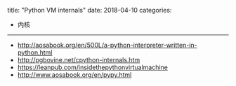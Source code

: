 title: "Python VM internals"
date: 2018-04-10
categories:
- 内核
---

- http://aosabook.org/en/500L/a-python-interpreter-written-in-python.html
- http://pgbovine.net/cpython-internals.htm
- https://leanpub.com/insidethepythonvirtualmachine
- http://www.aosabook.org/en/pypy.html
